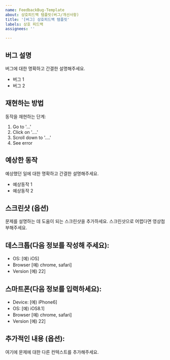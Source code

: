 ```yaml
---
name: FeedbackBug-Template
about: 상호피드백 템플릿(버그/개선사항)
title: '[버그] 상호피드백 템플릿'
labels: 상호 피드백
assignees: ''

---
```


##  버그 설명

버그에 대한 명확하고 간결한 설명해주세요.

- 버그 1
- 버그 2

## 재현하는 방법

동작을 재현하는 단계:

1. Go to '...'
2. Click on '....'
3. Scroll down to '....'
4. See error

## 예상한 동작

예상했던 일에 대한 명확하고 간결한 설명해주세요.

- 예상동작 1
- 예상동작 2

## 스크린샷 (옵션)

문제를 설명하는 데 도움이 되는 스크린샷을 추가하세요. 스크린샷으로 어렵다면 영상첨부해주세요.

## 데스크톱(다음 정보를 작성해 주세요):

- OS: [예) iOS]
- Browser [예) chrome, safari]
- Version [예) 22]

## 스마트폰(다음 정보를 입력하세요):

- Device: [예) iPhone6]
- OS: [예) iOS8.1]
- Browser [예) chrome, safari]
- Version [예) 22]

## 추가적인 내용 (옵션):

여기에 문제에 대한 다른 컨텍스트를 추가해주세요.
